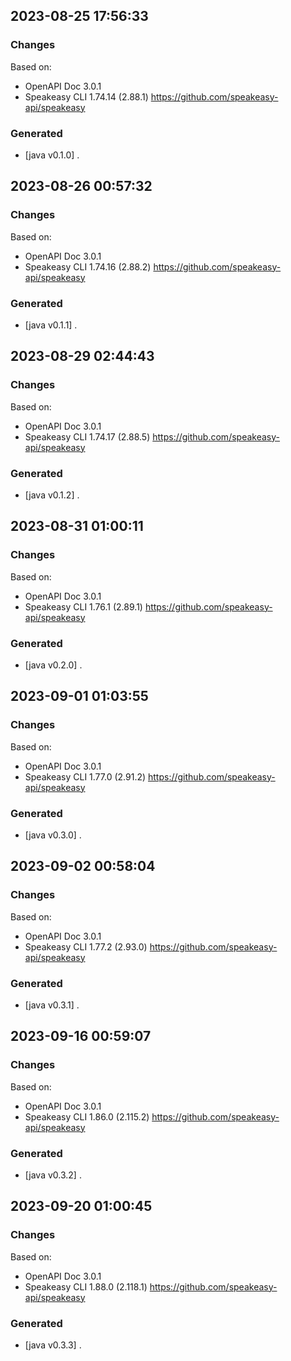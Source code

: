 

## 2023-08-25 17:56:33
### Changes
Based on:
- OpenAPI Doc 3.0.1 
- Speakeasy CLI 1.74.14 (2.88.1) https://github.com/speakeasy-api/speakeasy
### Generated
- [java v0.1.0] .

## 2023-08-26 00:57:32
### Changes
Based on:
- OpenAPI Doc 3.0.1 
- Speakeasy CLI 1.74.16 (2.88.2) https://github.com/speakeasy-api/speakeasy
### Generated
- [java v0.1.1] .

## 2023-08-29 02:44:43
### Changes
Based on:
- OpenAPI Doc 3.0.1 
- Speakeasy CLI 1.74.17 (2.88.5) https://github.com/speakeasy-api/speakeasy
### Generated
- [java v0.1.2] .

## 2023-08-31 01:00:11
### Changes
Based on:
- OpenAPI Doc 3.0.1 
- Speakeasy CLI 1.76.1 (2.89.1) https://github.com/speakeasy-api/speakeasy
### Generated
- [java v0.2.0] .

## 2023-09-01 01:03:55
### Changes
Based on:
- OpenAPI Doc 3.0.1 
- Speakeasy CLI 1.77.0 (2.91.2) https://github.com/speakeasy-api/speakeasy
### Generated
- [java v0.3.0] .

## 2023-09-02 00:58:04
### Changes
Based on:
- OpenAPI Doc 3.0.1 
- Speakeasy CLI 1.77.2 (2.93.0) https://github.com/speakeasy-api/speakeasy
### Generated
- [java v0.3.1] .

## 2023-09-16 00:59:07
### Changes
Based on:
- OpenAPI Doc 3.0.1 
- Speakeasy CLI 1.86.0 (2.115.2) https://github.com/speakeasy-api/speakeasy
### Generated
- [java v0.3.2] .

## 2023-09-20 01:00:45
### Changes
Based on:
- OpenAPI Doc 3.0.1 
- Speakeasy CLI 1.88.0 (2.118.1) https://github.com/speakeasy-api/speakeasy
### Generated
- [java v0.3.3] .
